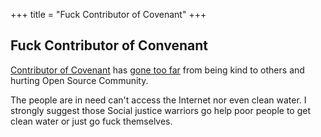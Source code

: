 +++
title = "Fuck Contributor of Covenant"
+++

## Fuck Contributor of Convenant

[Contributor of Covenant](https://www.contributor-covenant.org/) has [gone too far](https://www.reddit.com/r/linux/comments/9hg9to/sage_sharp_claims_top_linux_kernel_developer_theo/) from being kind to others and hurting Open Source Community.

The people are in need can't access the Internet nor even clean water. I strongly suggest those Social justice warriors go help poor people to get clean water or just go fuck themselves.
